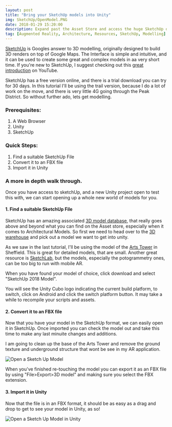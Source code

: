 ```yaml
---
layout: post
title: "Bring your SketchUp models into Unity"
img: SketchUp/OpenModel.PNG
date: 2018-01-29 15:20:00
description: Expand past the Asset Store and access the huge SketchUp databases in Unity.
tag: [Augmented Reality, Architecture, Resources, SketchUp, Modelling]
---
```



[SketchUp](https://www.sketchup.com/) is Googles answer to 3D modelling, originally designed to build 3D renders on top of Google Maps. The Interface is simple and intuitive, and it can be used to create some great and complex models in aa very short time. If you're new to SketchUp, I suggest checking out this [great introduction](https://www.youtube.com/watch?v=DGrLDBzzGL4) on YouTube.

SketchUp has a free version online, and there is a trial download you can try for 30 days. In this tutorial I'll be using the trail version, because I do a lot of work on the move, and there is very little 4G going through the Peak District. So without further ado, lets get modelling.


### Prerequisites:

1. A Web Browser
2. Unity
4. SketchUp

### Quick Steps:

1. Find a suitable SketchUp File
2. Convert it to an FBX file
3. Import it in Unity

### A more in depth walk through.

Once you have access to sketchUp, and a new Unity project open to test this with, we can start opening up a whole new world of models for you.

#### 1. Find a suitable SketchUp File

SketchUp has an amazing associated [3D model database](https://3dwarehouse.sketchup.com/), that really goes above and beyond what you can find on the Asset store, especially when it comes to Architectural Models.  So first we need to head over to the [3D warehouse](https://3dwarehouse.sketchup.com/) and pick out a model we want to get into unity.

As we saw in the last tutorial, I'll be using the model of the [Arts Tower](https://3dwarehouse.sketchup.com/model/5bb83ee87189242bf462e854274aefd8/Arts-Tower-Sheffield-UK) in Sheffield. This is great for detailed models, that are small. Another great resource is [SketchLab](https://sketchfab.com/), but the models, especially the potogrammetry ones, can be too big to run with mobile AR. 

When you have found your model of choice, click download and select "SketchUp 2018 Model". 

You will see the Unity Cubo logo indicating the current build platform, to switch, click on Android and click the switch platform button. It may take a while to recompile your scripts and assets.

#### 2. Convert it to an FBX file

Now that you have your model in the SketchUp format, we can easily open it in SketchUp. Once imported you can check the model out and take this time to make any last minuite changes and additions.

I am going to clean up the base of the Arts Tower and remove the ground texture and underground structure that wont be see in my AR application.

<div class="img_row">
	<img style="max-height: 100%"  src="{{ site.baseurl }}/img/Blogs/SketchUp/Open_Model.PNG" alt="Open a Sketch Up Model" title="Open a Sketch Up Model"/>
</div>

When you've finished re-touching the model you can export it as an FBX file by using "File>Export>3D model" and making sure you select the FBX extension.


#### 3. Import it in Unity

Now that the file is in an FBX format, it should be as easy as a drag and drop to get to see your model in Unity, as so!

<div class="img_row">
	<img style="max-height: 100%"  src="{{ site.baseurl }}/img/Blogs/SketchUp/Unity.PNG" alt="Open a Sketch Up Model in Unity" title="Open a Sketch Up Model in Unity"/>
</div>

